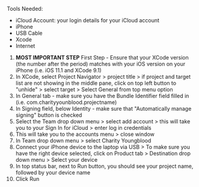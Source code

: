<!-- Sideloading - once you've created, run and tested your app, it's time to download or "sideload" - installing the XCode project onto your phone -->

Tools Needed: 

  - iCloud Account: your login details for your iCloud account
  - iPhone
  - USB Cable 
  - Xcode 
  - Internet 
  
<!-- Steps to Sideload your XCode project -->
  
1. **MOST IMPORTANT STEP** First Step - Ensure that your XCode version (the number after the period) matches with your iOS version on your iPhone (i.e. iOS 11.1 and XCode 9.1)
2. In XCode, select Project Navigator > project title > if project and target list are not showing in the middle pane, click on top left button to "unhide" > select target > Select General from top menu option 
3. In General tab - make sure you have the Bundle Identifier field filled in (i.e. com.charityyounblood.projectname)
4. In Signing field, below Identity - make sure that "Automatically manage signing" button is checked 
5. Select the Team drop down menu > select add account > this will take you to your Sign In for iCloud > enter log in credentials
6. This will take you to the accounts menu > close window
7. In Team drop down menu > select Charity Youngblood 
8. Connect your iPhone device to the laptop via USB > To make sure you have the right device selected, click on Product tab > Destination drop down menu > Select your device 
9. In top status bar, next to Run button, you should see your project name, followed by your device name
10. Click Run

